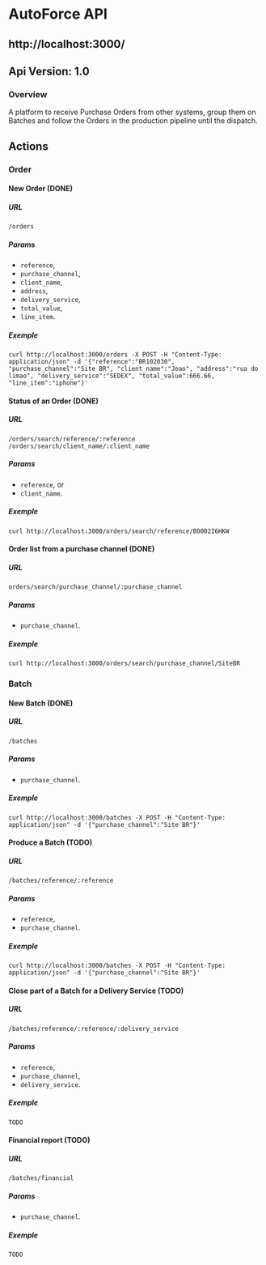 # AutoForce API

## http://localhost:3000/

## Api Version: 1.0

### Overview

A platform to receive Purchase Orders from other systems, group them on Batches and follow the Orders in the production pipeline until the dispatch.

## Actions

### Order

#### New Order (DONE)

##### URL
```
/orders
```

##### Params
- `reference`,
- `purchase_channel`,
- `client_name`,
- `address`,
- `delivery_service`,
- `total_value`,
- `line_item`.

##### Exemple
```
curl http://localhost:3000/orders -X POST -H "Content-Type: application/json" -d '{"reference":"BR102030", "purchase_channel":"Site BR", "client_name":"Joao", "address":"rua do limao", "delivery_service":"SEDEX", "total_value":666.66, "line_item":"iphone"}'
```

#### Status of an Order (DONE)

##### URL
```
/orders/search/reference/:reference
/orders/search/client_name/:client_name
```
##### Params
- `reference`, or
- `client_name`.

##### Exemple
```
curl http://localhost:3000/orders/search/reference/B0002I6HKW
```

#### Order list from a purchase channel (DONE)

##### URL
```
orders/search/purchase_channel/:purchase_channel
```

##### Params
- `purchase_channel`.

##### Exemple
```
curl http://localhost:3000/orders/search/purchase_channel/SiteBR
```

### Batch

#### New Batch (DONE)

##### URL
```
/batches
```

##### Params
- `purchase_channel`.

##### Exemple
```
curl http://localhost:3000/batches -X POST -H "Content-Type: application/json" -d '{"purchase_channel":"Site BR"}'
```

#### Produce a Batch (TODO)

##### URL
```
/batches/reference/:reference
```

##### Params
- `reference`,
- `purchase_channel`.

##### Exemple
```
curl http://localhost:3000/batches -X POST -H "Content-Type: application/json" -d '{"purchase_channel":"Site BR"}'
```

#### Close part of a Batch for a Delivery Service (TODO)

##### URL
```
/batches/reference/:reference/:delivery_service
```

##### Params
- `reference`,
- `purchase_channel`,
- `delivery_service`.

##### Exemple
```
TODO
```

#### Financial report (TODO)

##### URL
```
/batches/financial
```

##### Params
- `purchase_channel`.

##### Exemple
```
TODO
```